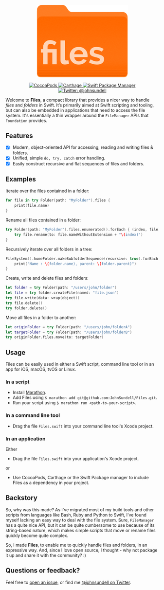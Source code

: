 <p align="center">
    <img src="logo.png" width="300" max-width="50%" alt=“Files” />
</p>

<p align="center">
    <a href="https://cocoapods.org/pods/Files">
        <img src="https://img.shields.io/cocoapods/v/Files.svg" alt="CocoaPods" />
    </a>
    <a href="https://github.com/Carthage/Carthage">
        <img src="https://img.shields.io/badge/carthage-compatible-4BC51D.svg?style=flat" alt="Carthage" />
    </a>
    <a href="https://swift.org/package-manager">
        <img src="https://img.shields.io/badge/spm-compatible-brightgreen.svg?style=flat" alt="Swift Package Manager" />
    </a>
    <a href="https://twitter.com/johnsundell">
        <img src="https://img.shields.io/badge/contact-@johnsundell-blue.svg?style=flat" alt="Twitter: @johnsundell" />
    </a>
</p>

Welcome to **Files**, a compact library that provides a nicer way to handle *files* and *folders*  in Swift. It’s primarily aimed at Swift scripting and tooling, but can also be embedded in applications that need to access the file system. It's essentially a thin wrapper around the `FileManager` APIs that `Foundation` provides.

## Features

- [X] Modern, object-oriented API for accessing, reading and writing files & folders.
- [X] Unified, simple `do, try, catch` error handling.
- [X] Easily construct recursive and flat sequences of files and folders.

## Examples

Iterate over the files contained in a folder:
```swift
for file in try Folder(path: "MyFolder").files {
    print(file.name)
}
```

Rename all files contained in a folder:
```swift
try Folder(path: "MyFolder").files.enumerated().forEach { (index, file) in
    try file.rename(to: file.nameWithoutExtension + "\(index)")
}
```

Recursively iterate over all folders in a tree:
```swift
FileSystem().homeFolder.makeSubfolderSequence(recursive: true).forEach { folder in
    print("Name : \(folder.name), parent: \(folder.parent)")
}
```

Create, write and delete files and folders:
```swift
let folder = try Folder(path: "/users/john/folder")
let file = try folder.createFile(named: "file.json")
try file.write(data: wrap(object))
try file.delete()
try folder.delete()
```

Move all files in a folder to another:
```swift
let originFolder = try Folder(path: "/users/john/folderA")
let targetFolder = try Folder(path: "/users/john/folderB")
try originFolder.files.move(to: targetFolder)
```

## Usage

Files can be easily used in either a Swift script, command line tool or in an app for iOS, macOS, tvOS or Linux.

### In a script

- Install [Marathon](https://github.com/johnsundell/marathon).
- Add Files using `$ marathon add git@github.com:JohnSundell/Files.git`.
- Run your script using `$ marathon run <path-to-your-script>`.

### In a command line tool

- Drag the file `Files.swift` into your command line tool's Xcode project.

### In an application

Either

- Drag the file `Files.swift` into your application's Xcode project.

or

- Use CocoaPods, Carthage or the Swift Package manager to include Files as a dependency in your project.

## Backstory

So, why was this made? As I've migrated most of my build tools and other scripts from languages like Bash, Ruby and Python to Swift, I've found myself lacking an easy way to deal with the file system. Sure, `FileManager` has a quite nice API, but it can be quite cumbersome to use because of its string-based nature, which makes simple scripts that move or rename files quickly become quite complex.


So, I made **Files**, to enable me to quickly handle files and folders, in an expressive way. And, since I love open source, I thought - why not package it up and share it with the community? :)

## Questions or feedback?

Feel free to [open an issue](https://github.com/JohnSundell/Files/issues/new), or find me [@johnsundell on Twitter](https://twitter.com/johnsundell).
